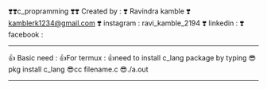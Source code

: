 ❣️❣️c_propramming ❣️❣️
Created by :
       ❣️ Ravindra kamble
       ❣️ kamblerk1234@gmail.com
       ❣️ instagram : ravi_kamble_2194
       ❣️ linkedin :
       ❣️ facebook : 

**************************************
👍 Basic need :
   👍For termux :
      👍need to install c_lang package by typing 
         😎 pkg install c_lang
         😎cc filename.c
         😎./a.out
**************************************



